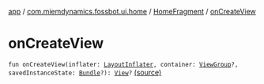 [app](../../index.md) / [com.miemdynamics.fossbot.ui.home](../index.md) / [HomeFragment](index.md) / [onCreateView](./on-create-view.md)

# onCreateView

`fun onCreateView(inflater: `[`LayoutInflater`](https://developer.android.com/reference/android/view/LayoutInflater.html)`, container: `[`ViewGroup`](https://developer.android.com/reference/android/view/ViewGroup.html)`?, savedInstanceState: `[`Bundle`](https://developer.android.com/reference/android/os/Bundle.html)`?): `[`View`](https://developer.android.com/reference/android/view/View.html)`?` [(source)](https://github.com/binyot/fossbot/tree/master/app/src/main/java/com/miemdynamics/fossbot/ui/home/HomeFragment.kt#L26)